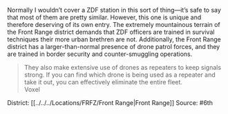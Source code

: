 Normally I wouldn’t cover a ZDF station in this sort of thing—it’s safe to say that most of them are pretty similar. However, this one is unique and therefore deserving of its own entry. The extremely mountainous terrain of the Front Range district demands that ZDF officers are trained in survival techniques their more urban brethren are not. Additionally, the Front Range district has a larger-than-normal presence of drone patrol forces, and they are trained in border security and counter-smuggling operations.  

> They also make extensive use of drones as repeaters to keep signals strong. If you can find which drone is being used as a repeater and take it out, you can effectively eliminate the entire fleet.  
> Voxel

District: [[../../../Locations/FRFZ/Front Range|Front Range]]
Source: #6th